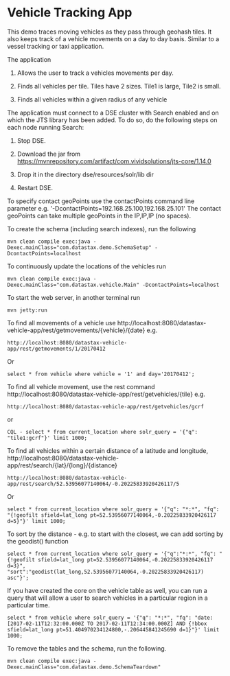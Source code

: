 Vehicle Tracking App
========================

This demo traces moving vehicles as they pass through geohash tiles. It also keeps track of a vehicle movements on a day to day basis. Similar to a vessel tracking or taxi application.  

The application 

1. Allows the user to track a vehicles movements per day.

2. Finds all vehicles per tile. Tiles have 2 sizes. Tile1 is large, Tile2 is small. 

3. Finds all vehicles within a given radius of any vehicle

The application must connect to a DSE cluster with Search enabled and on which the JTS library has been added.
To do so, do the following steps on each node running Search:

1. Stop DSE.
 
2. Download the jar from https://mvnrepository.com/artifact/com.vividsolutions/jts-core/1.14.0

3. Drop it in the directory dse/resources/solr/lib dir

4. Restart DSE. 

To specify contact geoPoints use the contactPoints command line parameter e.g. '-DcontactPoints=192.168.25.100,192.168.25.101'
The contact geoPoints can take multiple geoPoints in the IP,IP,IP (no spaces).
 
To create the schema (including search indexes), run the following

	mvn clean compile exec:java -Dexec.mainClass="com.datastax.demo.SchemaSetup" -DcontactPoints=localhost	
	
To continuously update the locations of the vehicles run 
	
	mvn clean compile exec:java -Dexec.mainClass="com.datastax.vehicle.Main" -DcontactPoints=localhost
	
To start the web server, in another terminal run 

	mvn jetty:run
	
To find all movements of a vehicle use http://localhost:8080/datastax-vehicle-app/rest/getmovements/{vehicle}/{date} e.g.

	http://localhost:8080/datastax-vehicle-app/rest/getmovements/1/20170412

Or

	select * from vehicle where vehicle = '1' and day='20170412';

To find all vehicle movement, use the rest command http://localhost:8080/datastax-vehicle-app/rest/getvehicles/{tile} e.g.

	http://localhost:8080/datastax-vehicle-app/rest/getvehicles/gcrf

or 

	CQL - select * from current_location where solr_query = '{"q": "tile1:gcrf"}' limit 1000;


To find all vehicles within a certain distance of a latitude and longitude, http://localhost:8080/datastax-vehicle-app/rest/search/{lat}/{long}/{distance}

	http://localhost:8080/datastax-vehicle-app/rest/search/52.53956077140064/-0.20225833920426117/5
	
Or

	select * from current_location where solr_query = '{"q": "*:*", "fq": "{!geofilt sfield=lat_long pt=52.53956077140064,-0.20225833920426117 d=5}"}' limit 1000;

To sort by the distance - e.g. to start with the closest, we can add sorting by the geodist() function

	select * from current_location where solr_query = '{"q":"*:*", "fq": "{!geofilt sfield=lat_long pt=52.53956077140064,-0.20225833920426117 d=3}", "sort":"geodist(lat_long,52.53956077140064,-0.20225833920426117) asc"}';
 	
If you have created the core on the vehicle table as well, you can run a query that will allow a user to search vehicles in a particular region in a particular time. 

	select * from vehicle where solr_query = '{"q": "*:*", "fq": "date:[2017-02-11T12:32:00.000Z TO 2017-02-11T12:34:00.000Z] AND {!bbox sfield=lat_long pt=51.404970234124800,-.206445841245690 d=1}"}' limit 1000;

To remove the tables and the schema, run the following.

    mvn clean compile exec:java -Dexec.mainClass="com.datastax.demo.SchemaTeardown"
    
    
